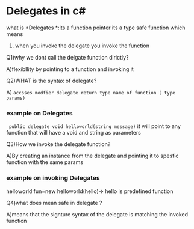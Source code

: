 # Delegates in c#

what is  *Delegates *:its a function pointer its a type safe function which means  

1. when you invoke the delegate you invoke the function

Q1)why we dont call the delgate function dirictly?

A)flexibllity by pointing to a function and invoking it

Q2)WHAT is the syntax of delegate?

A) `accsses modfier delegate return type name of function ( type  params)`

### example on Delegates 

 ` public delegate void helloworld(string message)` it will point to any function that will have a void and string as parameters

 Q3)How we invoke the delegate function?

 A)By creating an instance from the delegate and pointing it to spesfic function with the same params

 ### example on invoking  Delegates 

 helloworld fun=new helloworld(hello)=> hello is predefined function

 Q4)what does mean safe in delegate ?

 A)means that the signture syntax  of the delegate  is matching the invoked function